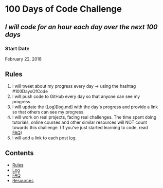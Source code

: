 # 100 Days of Code Challenge
## *I will code for an hour each day over the next 100 days*

### Start Date
February 22, 2018

## Rules
1. I will tweet about my progress every day -> using the hashtag #100DaysOfCode
3. I will push code to GitHub every day so that anyone can see my progress.
4. I will update the (Log)[log.md] with the day's progress and provide a link so that others can see my progress.
5. I will work on real projects, facing real challenges. The time spent doing tutorials, online courses and other similar resources will NOT count towards this challenge. (If you've just started learning to code, read [FAQ](FAQ.md))
6. I will add a link to each post [log](log.md).


## Contents
* [Rules](rules.md)
* [Log](log.md)
* [FAQ](FAQ.md)
* [Resources](resources.md)
